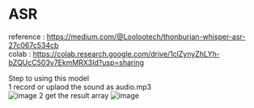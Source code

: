 # ASR
reference : https://medium.com/@Loolootech/thonburian-whisper-asr-27c067c534cb <br/>
colab : https://colab.research.google.com/drive/1clZynyZhLYh-bZQUcC503y7EkmMRX3Id?usp=sharing <br/>

Step to using this model<br/>
1 record or uplaod the sound as audio.mp3<br/>
![image](https://user-images.githubusercontent.com/70998355/214566269-bfd6ebaa-31a5-4ea2-9a06-6818b556ac01.png)
2 get the result array
![image](https://user-images.githubusercontent.com/70998355/214589675-73af2072-7581-4840-a661-e9bb211b673b.png)



